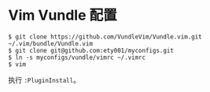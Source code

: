 # Vim Vundle 配置

```
$ git clone https://github.com/VundleVim/Vundle.vim.git ~/.vim/bundle/Vundle.vim
$ git clone git@github.com:ety001/myconfigs.git
$ ln -s myconfigs/vundle/vimrc ~/.vimrc
$ vim
```

执行 `:PluginInstall`。
